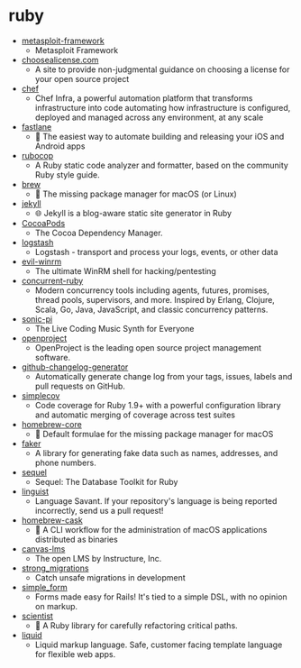 # ruby
- [metasploit-framework](https://github.com/rapid7/metasploit-framework)
  - Metasploit Framework
- [choosealicense.com](https://github.com/github/choosealicense.com)
  - A site to provide non-judgmental guidance on choosing a license for your open source project
- [chef](https://github.com/chef/chef)
  - Chef Infra, a powerful automation platform that transforms infrastructure into code automating how infrastructure is configured, deployed and managed across any environment, at any scale
- [fastlane](https://github.com/fastlane/fastlane)
  - 🚀 The easiest way to automate building and releasing your iOS and Android apps
- [rubocop](https://github.com/rubocop-hq/rubocop)
  - A Ruby static code analyzer and formatter, based on the community Ruby style guide.
- [brew](https://github.com/Homebrew/brew)
  - 🍺 The missing package manager for macOS (or Linux)
- [jekyll](https://github.com/jekyll/jekyll)
  - 🌐 Jekyll is a blog-aware static site generator in Ruby
- [CocoaPods](https://github.com/CocoaPods/CocoaPods)
  - The Cocoa Dependency Manager.
- [logstash](https://github.com/elastic/logstash)
  - Logstash - transport and process your logs, events, or other data
- [evil-winrm](https://github.com/Hackplayers/evil-winrm)
  - The ultimate WinRM shell for hacking/pentesting
- [concurrent-ruby](https://github.com/ruby-concurrency/concurrent-ruby)
  - Modern concurrency tools including agents, futures, promises, thread pools, supervisors, and more. Inspired by Erlang, Clojure, Scala, Go, Java, JavaScript, and classic concurrency patterns.
- [sonic-pi](https://github.com/samaaron/sonic-pi)
  - The Live Coding Music Synth for Everyone
- [openproject](https://github.com/opf/openproject)
  - OpenProject is the leading open source project management software.
- [github-changelog-generator](https://github.com/github-changelog-generator/github-changelog-generator)
  - Automatically generate change log from your tags, issues, labels and pull requests on GitHub.
- [simplecov](https://github.com/colszowka/simplecov)
  - Code coverage for Ruby 1.9+ with a powerful configuration library and automatic merging of coverage across test suites
- [homebrew-core](https://github.com/Homebrew/homebrew-core)
  - 🍻 Default formulae for the missing package manager for macOS
- [faker](https://github.com/faker-ruby/faker)
  - A library for generating fake data such as names, addresses, and phone numbers.
- [sequel](https://github.com/jeremyevans/sequel)
  - Sequel: The Database Toolkit for Ruby
- [linguist](https://github.com/github/linguist)
  - Language Savant. If your repository's language is being reported incorrectly, send us a pull request!
- [homebrew-cask](https://github.com/Homebrew/homebrew-cask)
  - 🍻 A CLI workflow for the administration of macOS applications distributed as binaries
- [canvas-lms](https://github.com/instructure/canvas-lms)
  - The open LMS by Instructure, Inc.
- [strong_migrations](https://github.com/ankane/strong_migrations)
  - Catch unsafe migrations in development
- [simple_form](https://github.com/heartcombo/simple_form)
  - Forms made easy for Rails! It's tied to a simple DSL, with no opinion on markup.
- [scientist](https://github.com/github/scientist)
  - 🔬 A Ruby library for carefully refactoring critical paths.
- [liquid](https://github.com/Shopify/liquid)
  - Liquid markup language. Safe, customer facing template language for flexible web apps.
